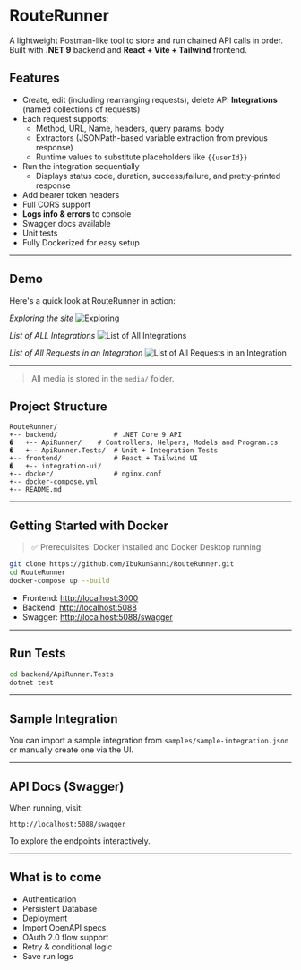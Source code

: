 # RouteRunner

A lightweight Postman-like tool to store and run chained API calls in order. Built with **.NET 9** backend and **React + Vite + Tailwind** frontend.

## Features

- Create, edit (including rearranging requests), delete API **Integrations** (named collections of requests)
- Each request supports:
  - Method, URL, Name, headers, query params, body
  - Extractors (JSONPath-based variable extraction from previous response)
  - Runtime values to substitute placeholders like `{{userId}}`
- Run the integration sequentially
  - Displays status code, duration, success/failure, and pretty-printed response
- Add bearer token headers
- Full CORS support
- **Logs info & errors** to console
- Swagger docs available
- Unit tests
- Fully Dockerized for easy setup

---
## Demo

Here's a quick look at RouteRunner in action:

*Exploring the site*
![Exploring](media/navigation.gif)

*List of ALL Integrations*
![List of All Integrations](media/integrations_list.png)

*List of All Requests in an Integration*
![List of All Requests in an Integration](media/integrations_edit.png)

---
<!-- Add more as needed -->

> All media is stored in the `media/` folder.

## Project Structure

```
RouteRunner/
+-- backend/              # .NET Core 9 API
�   +-- ApiRunner/    # Controllers, Helpers, Models and Program.cs
�   +-- ApiRunner.Tests/  # Unit + Integration Tests
+-- frontend/             # React + Tailwind UI
�   +-- integration-ui/
+-- docker/               # nginx.conf
+-- docker-compose.yml
+-- README.md
```

---

## Getting Started with Docker

> ✅ Prerequisites: Docker installed and Docker Desktop running

```bash
git clone https://github.com/IbukunSanni/RouteRunner.git
cd RouteRunner
docker-compose up --build
```

- Frontend: [http://localhost:3000](http://localhost:3000)
- Backend: [http://localhost:5088](http://localhost:5088)
- Swagger: [http://localhost:5088/swagger](http://localhost:5088/swagger)

---

## Run Tests

```bash
cd backend/ApiRunner.Tests
dotnet test
```

---

## Sample Integration

You can import a sample integration from `samples/sample-integration.json` or manually create one via the UI.

---

## API Docs (Swagger)

When running, visit:

```
http://localhost:5088/swagger
```

To explore the endpoints interactively.

---


## What is to come

- Authentication
- Persistent Database
- Deployment
- Import OpenAPI specs
- OAuth 2.0 flow support
- Retry & conditional logic
- Save run logs




